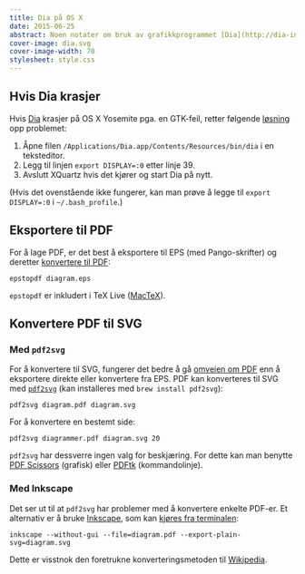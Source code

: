 ```yaml
---
title: Dia på OS X
date: 2015-06-25
abstract: Noen notater om bruk av grafikkprogrammet [Dia](http://dia-installer.de/) på OS X.
cover-image: dia.svg
cover-image-width: 70
stylesheet: style.css
---
```


Hvis Dia krasjer
----------------

Hvis [Dia](http://dia-installer.de/) krasjer på OS X Yosemite pga. en GTK-feil, retter følgende [løsning](http://navkirats.blogspot.no/2014/10/dia-diagram-mac-osx-yosemite-fix-i-use.html) opp problemet:

1.  Åpne filen `/Applications/Dia.app/Contents/Resources/bin/dia` i en teksteditor.
2.  Legg til linjen `export DISPLAY=:0` etter linje 39.
3.  Avslutt XQuartz hvis det kjører og start Dia på nytt.

(Hvis det ovenstående ikke fungerer, kan man prøve å legge til `export DISPLAY=:0` i `~/.bash_profile`.)

Eksportere til PDF
------------------

For å lage PDF, er det best å eksportere til EPS (med Pango-skrifter) og deretter [konvertere til PDF](http://www.dark.ca/2009/07/16/getting-dia-to-give-you-a-pdf/):

    epstopdf diagram.eps

`epstopdf` er inkludert i TeX Live ([MacTeX](http://tug.org/mactex/)).

Konvertere PDF til SVG
----------------------

### Med `pdf2svg`

For å konvertere til SVG, fungerer det bedre å gå [omveien om PDF](http://superuser.com/questions/198460/converting-from-eps-to-svg-format#answer-542987) enn å eksportere direkte eller konvertere fra EPS. PDF kan konverteres til SVG med [`pdf2svg`](http://www.cityinthesky.co.uk/opensource/pdf2svg/) (kan installeres med `brew install pdf2svg`):

    pdf2svg diagram.pdf diagram.svg

For å konvertere en bestemt side:

    pdf2svg diagrammer.pdf diagram.svg 20

`pdf2svg` har dessverre ingen valg for beskjæring. For dette kan man benytte [PDF Scissors](https://sites.google.com/site/pdfscissors/) (grafisk) eller [PDFtk](https://www.pdflabs.com/tools/pdftk-the-pdf-toolkit/) (kommandolinje).

### Med Inkscape

Det ser ut til at `pdf2svg` har problemer med å konvertere enkelte PDF-er. Et alternativ er å bruke [Inkscape](http://inkscape.org/), som kan [kjøres fra terminalen](http://stackoverflow.com/questions/10288065/convert-pdf-to-clean-svg#answer-10290006):

    inkscape --without-gui --file=diagram.pdf --export-plain-svg=diagram.svg

Dette er visstnok den foretrukne konverteringsmetoden til [Wikipedia](https://en.wikipedia.org/wiki/Wikipedia:Graphics_Lab/Resources/PDF_conversion_to_SVG#Conversion_with_Inkscape).

<!-- (Hvis Inkscape ikke gjenkjennes i terminalen, legg til `C:\Program Files\Inkscape` i miljøvariabelen `PATH`.) -->

